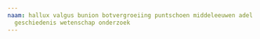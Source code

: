 ```yaml
---
naam: hallux valgus bunion botvergroeiing puntschoen middeleeuwen adel
  geschiedenis wetenschap onderzoek
---
```

